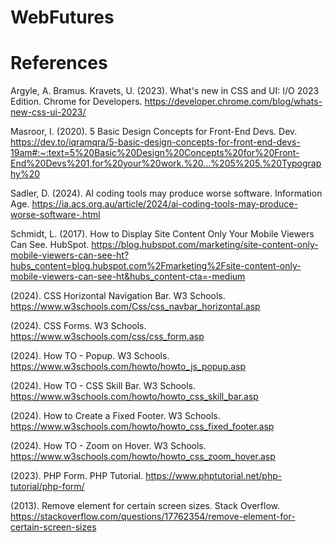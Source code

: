 # WebFutures

# References

Argyle, A. Bramus. Kravets, U. (2023). What's new in CSS and UI: I/O 2023 Edition. Chrome for Developers. https://developer.chrome.com/blog/whats-new-css-ui-2023/ 

Masroor, I. (2020). 5 Basic Design Concepts for Front-End Devs. Dev. https://dev.to/iqramqra/5-basic-design-concepts-for-front-end-devs-19am#:~:text=5%20Basic%20Design%20Concepts%20for%20Front-End%20Devs%201,for%20your%20work.%20...%205%205.%20Typography%20 

Sadler, D. (2024). AI coding tools may produce worse software. Information Age. https://ia.acs.org.au/article/2024/ai-coding-tools-may-produce-worse-software-.html 

Schmidt, L. (2017). How to Display Site Content Only Your Mobile Viewers Can See. HubSpot. https://blog.hubspot.com/marketing/site-content-only-mobile-viewers-can-see-ht?hubs_content=blog.hubspot.com%2Fmarketing%2Fsite-content-only-mobile-viewers-can-see-ht&hubs_content-cta=-medium 

(2024). CSS Horizontal Navigation Bar. W3 Schools. https://www.w3schools.com/Css/css_navbar_horizontal.asp

(2024). CSS Forms. W3 Schools. https://www.w3schools.com/css/css_form.asp 

(2024). How TO - Popup. W3 Schools. https://www.w3schools.com/howto/howto_js_popup.asp 

(2024). How TO - CSS Skill Bar. W3 Schools. https://www.w3schools.com/howto/howto_css_skill_bar.asp 

(2024). How to Create a Fixed Footer. W3 Schools. https://www.w3schools.com/howto/howto_css_fixed_footer.asp 

(2024). How TO - Zoom on Hover. W3 Schools. https://www.w3schools.com/howto/howto_css_zoom_hover.asp 

(2023). PHP Form. PHP Tutorial. https://www.phptutorial.net/php-tutorial/php-form/ 

(2013). Remove element for certain screen sizes. Stack Overflow. https://stackoverflow.com/questions/17762354/remove-element-for-certain-screen-sizes 
